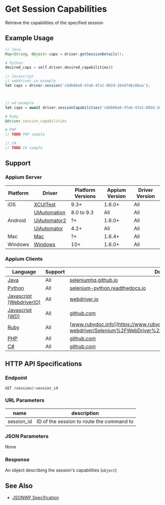 # Get Session Capabilities

Retrieve the capabilities of the specified session
## Example Usage

```java
// Java
Map<String, Object> caps = driver.getSessionDetails();

```

```python
# Python
desired_caps = self.driver.desired_capabilities()

```

```javascript
// Javascript
// webdriver.io example
let caps = driver.session('c8db88a0-47a6-47a1-802d-164d746c06aa');



// wd example
let caps = await driver.sessionCapabilities('c8db88a0-47a6-47a1-802d-164d746c06aa');

```

```ruby
# Ruby
@driver.session_capabilities

```

```php
# PHP
// TODO PHP sample

```

```csharp
// C#
// TODO C# sample

```



## Support

### Appium Server

|Platform|Driver|Platform Versions|Appium Version|Driver Version|
|--------|----------------|------|--------------|--------------|
| iOS | [XCUITest](/docs/en/drivers/ios-xcuitest.md) | 9.3+ | 1.6.0+ | All |
|  | [UIAutomation](/docs/en/drivers/ios-uiautomation.md) | 8.0 to 9.3 | All | All |
| Android | [UiAutomator2](/docs/en/drivers/android-uiautomator2.md) | ?+ | 1.6.0+ | All |
|  | [UiAutomator](/docs/en/drivers/android-uiautomator.md) | 4.2+ | All | All |
| Mac | [Mac](/docs/en/drivers/mac.md) | ?+ | 1.6.4+ | All |
| Windows | [Windows](/docs/en/drivers/windows.md) | 10+ | 1.6.0+ | All |

### Appium Clients

|Language|Support|Documentation|
|--------|-------|-------------|
|[Java](https://github.com/appium/java-client/releases/latest)| All |  [seleniumhq.github.io](https://seleniumhq.github.io/selenium/docs/api/java/org/openqa/selenium/remote/server/DefaultDriverSessions.html#get-org.openqa.selenium.remote.SessionId-)  |
|[Python](https://github.com/appium/python-client/releases/latest)| All |  [selenium-python.readthedocs.io](http://selenium-python.readthedocs.io/api.html#selenium.webdriver.remote.webdriver.WebDriver.desired_capabilities)  |
|[Javascript (WebdriverIO)](http://webdriver.io/index.html)| All |  [webdriver.io](http://webdriver.io/api/protocol/session.html)  |
|[Javascript (WD)](https://github.com/admc/wd/releases/latest)| All |  [github.com](https://github.com/admc/wd/blob/master/lib/commands.js#L227)  |
|[Ruby](https://github.com/appium/ruby_lib/releases/latest)| All |  [www.rubydoc.info](https://www.rubydoc.info/gems/selenium-webdriver/Selenium%2FWebDriver%2FRemote%2FOSS%2FBridge:session_capabilities)  |
|[PHP](https://github.com/appium/php-client/releases/latest)| All |  [github.com](https://github.com/appium/php-client/)  |
|[C#](https://github.com/appium/appium-dotnet-driver/releases/latest)| All |  [github.com](https://github.com/appium/appium-dotnet-driver/)  |

## HTTP API Specifications

### Endpoint

`GET /session/:session_id`

### URL Parameters

|name|description|
|----|-----------|
|session_id|ID of the session to route the command to|

### JSON Parameters

None

### Response

An object describing the session's capabilities (`object`)

## See Also

* [JSONWP Specification](https://github.com/SeleniumHQ/selenium/wiki/JsonWireProtocol#sessionsessionid)
